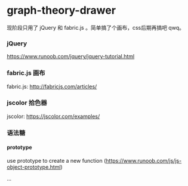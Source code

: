 # graph-theory-drawer
现阶段只用了 jQuery 和 fabric.js 。简单搞了个画布，css后期再搞吧 qwq。



### jQuery 

https://www.runoob.com/jquery/jquery-tutorial.html



### fabric.js 画布

fabric.js: http://fabricjs.com/articles/



### jscolor 拾色器

jscolor: https://jscolor.com/examples/




### 语法糖 

#### prototype

use prototype to create a new function (https://www.runoob.com/js/js-object-prototype.html)

...